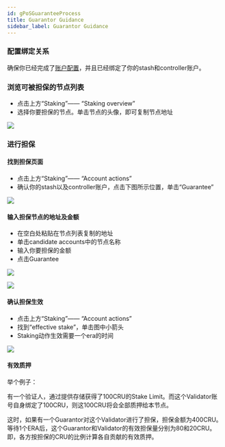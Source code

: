 ```yaml
---
id: gPoSGuaranteeProcess
title: Guarantor Guidance
sidebar_label: Guarantor Guidance
---
```


### 配置绑定关系
确保你已经完成了[账户配置](https://github.com/crustio/crust/wiki/Crust%E8%B4%A6%E6%88%B7)，并且已经绑定了你的stash和controller账户。

### 浏览可被担保的节点列表

* 点击上方“Staking”—— “Staking overview”
* 选择你要担保的节点。单击节点的头像，即可复制节点地址 
  

![](https://crust-data.oss-cn-shanghai.aliyuncs.com/wiki/maxwell/staking/copyaddr.png)


### 进行担保
#### 找到担保页面

* 点击上方“Staking”—— “Account actions”
* 确认你的stash以及controller账户，点击下图所示位置，单击“Guarantee”

![](https://crust-data.oss-cn-shanghai.aliyuncs.com/wiki/maxwell/staking/guarantee.png)


#### 输入担保节点的地址及金额

* 在空白处粘贴在节点列表复制的地址
* 单击candidate accounts中的节点名称
* 输入你要担保的金额
* 点击Guarantee
  

![](https://crust-data.oss-cn-shanghai.aliyuncs.com/wiki/maxwell/staking/guarantee2.png)

![](https://crust-data.oss-cn-shanghai.aliyuncs.com/wiki/maxwell/staking/amount.png)


#### 确认担保生效

* 点击上方“Staking”—— “Account actions”
* 找到“effective stake”，单击图中小箭头
* Staking动作生效需要一个era的时间
  

![](https://crust-data.oss-cn-shanghai.aliyuncs.com/wiki/maxwell/staking/staked.png)

#### 有效质押

举个例子：

有一个验证人，通过提供存储获得了100CRU的Stake Limit。而这个Validator账号自身绑定了100CRU，则这100CRU将会全部质押给本节点。

这时，如果有一个Guarantor对这个Validator进行了担保，担保金额为400CRU。等待1个ERA后，这个Guarantor和Validator的有效担保量分别为80和20CRU。即，各方按担保的CRU的比例计算各自贡献的有效质押。




